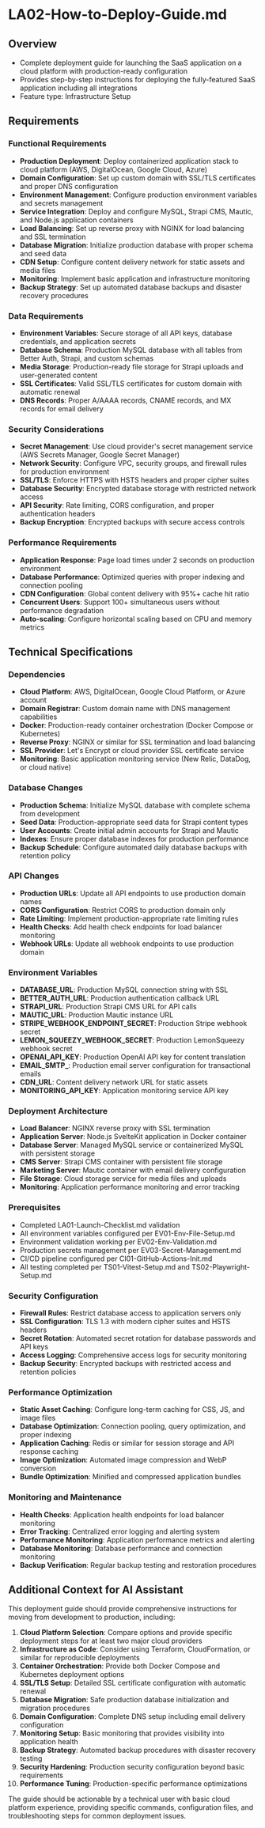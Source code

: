 # LA02-How-to-Deploy-Guide.md

## Overview
- Complete deployment guide for launching the SaaS application on a cloud platform with production-ready configuration
- Provides step-by-step instructions for deploying the fully-featured SaaS application including all integrations
- Feature type: Infrastructure Setup

## Requirements

### Functional Requirements
- **Production Deployment**: Deploy containerized application stack to cloud platform (AWS, DigitalOcean, Google Cloud, Azure)
- **Domain Configuration**: Set up custom domain with SSL/TLS certificates and proper DNS configuration
- **Environment Management**: Configure production environment variables and secrets management
- **Service Integration**: Deploy and configure MySQL, Strapi CMS, Mautic, and Node.js application containers
- **Load Balancing**: Set up reverse proxy with NGINX for load balancing and SSL termination
- **Database Migration**: Initialize production database with proper schema and seed data
- **CDN Setup**: Configure content delivery network for static assets and media files
- **Monitoring**: Implement basic application and infrastructure monitoring
- **Backup Strategy**: Set up automated database backups and disaster recovery procedures

### Data Requirements
- **Environment Variables**: Secure storage of all API keys, database credentials, and application secrets
- **Database Schema**: Production MySQL database with all tables from Better Auth, Strapi, and custom schemas
- **Media Storage**: Production-ready file storage for Strapi uploads and user-generated content
- **SSL Certificates**: Valid SSL/TLS certificates for custom domain with automatic renewal
- **DNS Records**: Proper A/AAAA records, CNAME records, and MX records for email delivery

### Security Considerations
- **Secret Management**: Use cloud provider's secret management service (AWS Secrets Manager, Google Secret Manager)
- **Network Security**: Configure VPC, security groups, and firewall rules for production environment
- **SSL/TLS**: Enforce HTTPS with HSTS headers and proper cipher suites
- **Database Security**: Encrypted database storage with restricted network access
- **API Security**: Rate limiting, CORS configuration, and proper authentication headers
- **Backup Encryption**: Encrypted backups with secure access controls

### Performance Requirements
- **Application Response**: Page load times under 2 seconds on production environment
- **Database Performance**: Optimized queries with proper indexing and connection pooling
- **CDN Configuration**: Global content delivery with 95%+ cache hit ratio
- **Concurrent Users**: Support 100+ simultaneous users without performance degradation
- **Auto-scaling**: Configure horizontal scaling based on CPU and memory metrics

## Technical Specifications

### Dependencies
- **Cloud Platform**: AWS, DigitalOcean, Google Cloud Platform, or Azure account
- **Domain Registrar**: Custom domain name with DNS management capabilities
- **Docker**: Production-ready container orchestration (Docker Compose or Kubernetes)
- **Reverse Proxy**: NGINX or similar for SSL termination and load balancing
- **SSL Provider**: Let's Encrypt or cloud provider SSL certificate service
- **Monitoring**: Basic application monitoring service (New Relic, DataDog, or cloud native)

### Database Changes
- **Production Schema**: Initialize MySQL database with complete schema from development
- **Seed Data**: Production-appropriate seed data for Strapi content types
- **User Accounts**: Create initial admin accounts for Strapi and Mautic
- **Indexes**: Ensure proper database indexes for production performance
- **Backup Schedule**: Configure automated daily database backups with retention policy

### API Changes
- **Production URLs**: Update all API endpoints to use production domain names
- **CORS Configuration**: Restrict CORS to production domain only
- **Rate Limiting**: Implement production-appropriate rate limiting rules
- **Health Checks**: Add health check endpoints for load balancer monitoring
- **Webhook URLs**: Update all webhook endpoints to use production domain

### Environment Variables
- **DATABASE_URL**: Production MySQL connection string with SSL
- **BETTER_AUTH_URL**: Production authentication callback URL
- **STRAPI_URL**: Production Strapi CMS URL for API calls
- **MAUTIC_URL**: Production Mautic instance URL
- **STRIPE_WEBHOOK_ENDPOINT_SECRET**: Production Stripe webhook secret
- **LEMON_SQUEEZY_WEBHOOK_SECRET**: Production LemonSqueezy webhook secret
- **OPENAI_API_KEY**: Production OpenAI API key for content translation
- **EMAIL_SMTP_**: Production email server configuration for transactional emails
- **CDN_URL**: Content delivery network URL for static assets
- **MONITORING_API_KEY**: Application monitoring service API key

### Deployment Architecture
- **Load Balancer**: NGINX reverse proxy with SSL termination
- **Application Server**: Node.js SvelteKit application in Docker container
- **Database Server**: Managed MySQL service or containerized MySQL with persistent storage
- **CMS Server**: Strapi CMS container with persistent file storage
- **Marketing Server**: Mautic container with email delivery configuration
- **File Storage**: Cloud storage service for media files and uploads
- **Monitoring**: Application performance monitoring and error tracking

### Prerequisites
- Completed LA01-Launch-Checklist.md validation
- All environment variables configured per EV01-Env-File-Setup.md
- Environment validation working per EV02-Env-Validation.md
- Production secrets management per EV03-Secret-Management.md
- CI/CD pipeline configured per CI01-GitHub-Actions-Init.md
- All testing completed per TS01-Vitest-Setup.md and TS02-Playwright-Setup.md

### Security Configuration
- **Firewall Rules**: Restrict database access to application servers only
- **SSL Configuration**: TLS 1.3 with modern cipher suites and HSTS headers
- **Secret Rotation**: Automated secret rotation for database passwords and API keys
- **Access Logging**: Comprehensive access logs for security monitoring
- **Backup Security**: Encrypted backups with restricted access and retention policies

### Performance Optimization
- **Static Asset Caching**: Configure long-term caching for CSS, JS, and image files
- **Database Optimization**: Connection pooling, query optimization, and proper indexing
- **Application Caching**: Redis or similar for session storage and API response caching  
- **Image Optimization**: Automated image compression and WebP conversion
- **Bundle Optimization**: Minified and compressed application bundles

### Monitoring and Maintenance
- **Health Checks**: Application health endpoints for load balancer monitoring
- **Error Tracking**: Centralized error logging and alerting system
- **Performance Monitoring**: Application performance metrics and alerting
- **Database Monitoring**: Database performance and connection monitoring
- **Backup Verification**: Regular backup testing and restoration procedures

## Additional Context for AI Assistant

This deployment guide should provide comprehensive instructions for moving from development to production, including:

1. **Cloud Platform Selection**: Compare options and provide specific deployment steps for at least two major cloud providers
2. **Infrastructure as Code**: Consider using Terraform, CloudFormation, or similar for reproducible deployments
3. **Container Orchestration**: Provide both Docker Compose and Kubernetes deployment options
4. **SSL/TLS Setup**: Detailed SSL certificate configuration with automatic renewal
5. **Database Migration**: Safe production database initialization and migration procedures
6. **Domain Configuration**: Complete DNS setup including email delivery configuration
7. **Monitoring Setup**: Basic monitoring that provides visibility into application health
8. **Backup Strategy**: Automated backup procedures with disaster recovery testing
9. **Security Hardening**: Production security configuration beyond basic requirements
10. **Performance Tuning**: Production-specific performance optimizations

The guide should be actionable by a technical user with basic cloud platform experience, providing specific commands, configuration files, and troubleshooting steps for common deployment issues.